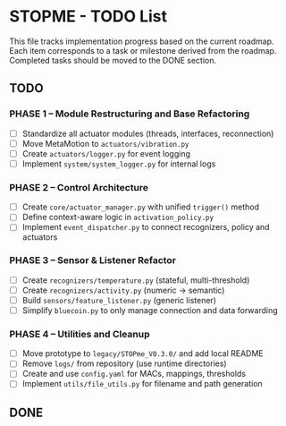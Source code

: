 # STOPME - TODO List

This file tracks implementation progress based on the current roadmap.
Each item corresponds to a task or milestone derived from the roadmap.
Completed tasks should be moved to the DONE section.

## TODO

### PHASE 1 – Module Restructuring and Base Refactoring
- [ ] Standardize all actuator modules (threads, interfaces, reconnection)
- [ ] Move MetaMotion to `actuators/vibration.py`
- [ ] Create `actuators/logger.py` for event logging
- [ ] Implement `system/system_logger.py` for internal logs

### PHASE 2 – Control Architecture
- [ ] Create `core/actuator_manager.py` with unified `trigger()` method
- [ ] Define context-aware logic in `activation_policy.py`
- [ ] Implement `event_dispatcher.py` to connect recognizers, policy and actuators

### PHASE 3 – Sensor & Listener Refactor
- [ ] Create `recognizers/temperature.py` (stateful, multi-threshold)
- [ ] Create `recognizers/activity.py` (numeric → semantic)
- [ ] Build `sensors/feature_listener.py` (generic listener)
- [ ] Simplify `bluecoin.py` to only manage connection and data forwarding

### PHASE 4 – Utilities and Cleanup
- [ ] Move prototype to `legacy/STOPme_V0.3.0/` and add local README
- [ ] Remove `logs/` from repository (use runtime directories)
- [ ] Create and use `config.yaml` for MACs, mappings, thresholds
- [ ] Implement `utils/file_utils.py` for filename and path generation

## DONE